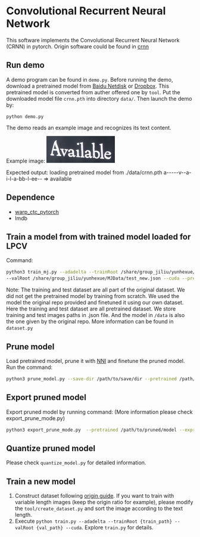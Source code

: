 Convolutional Recurrent Neural Network
======================================

This software implements the Convolutional Recurrent Neural Network (CRNN) in pytorch.
Origin software could be found in [crnn](https://github.com/bgshih/crnn)

Run demo
--------
A demo program can be found in ``demo.py``. Before running the demo, download a pretrained model
from [Baidu Netdisk](https://pan.baidu.com/s/1pLbeCND) or [Dropbox](https://www.dropbox.com/s/dboqjk20qjkpta3/crnn.pth?dl=0). 
This pretrained model is converted from auther offered one by ``tool``.
Put the downloaded model file ``crnn.pth`` into directory ``data/``. Then launch the demo by:

    python demo.py

The demo reads an example image and recognizes its text content.

Example image:
![Example Image](./data/demo.png)

Expected output:
    loading pretrained model from ./data/crnn.pth
    a-----v--a-i-l-a-bb-l-ee-- => available

Dependence
----------
* [warp_ctc_pytorch](https://github.com/SeanNaren/warp-ctc/tree/pytorch_bindings/pytorch_binding)
* lmdb

Train a model from with trained model loaded for LPCV
-----------------
Command:
```sh
python3 train_mj.py --adadelta --trainRoot /share/group_jiliu/yunhexue/MJData/train_new.json  \
--valRoot /share/group_jiliu/yunhexue/MJData/test_new.json --cuda --pretrained ./data/crnn.pth
```
Note:
The training and test dataset are all part of the original dataset. We did not get the pretrained model by training from scratch. We used the model the original repo provided and finetuned it using our own dataset. Here the training and test dataset are all pretrained dataset. We store training and test images paths in .json file. And the model in ```/data``` is also the one given by the original repo. More information can be found in ```dataset.py```

Prune model 
-----------------
Load pretrained model, prune it with [NNI](https://github.com/microsoft/nni) and finetune the pruned model. Run the command:

```sh
python3 prune_model.py --save-dir /path/to/save/dir --pretrained /path/to/pretrained/model (./data/crnn.pth for example) 
```

Export pruned model
-----------------

Export pruned model by running command: (More information please check export_prune_mode.py)

```sh
python3 export_prune_mode.py  --pretrained /path/to/pruned/model --expr_dir /path/to/save/dir
```

Quantize pruned model
-----------------

Please check ```quantize_model.py``` for detailed information.

Train a new model 
-----------------
1. Construct dataset following [origin guide](https://github.com/bgshih/crnn#train-a-new-model). If you want to train with variable length images (keep the origin ratio for example), please modify the `tool/create_dataset.py` and sort the image according to the text length.
2. Execute ``python train.py --adadelta --trainRoot {train_path} --valRoot {val_path} --cuda``. Explore ``train.py`` for details.
